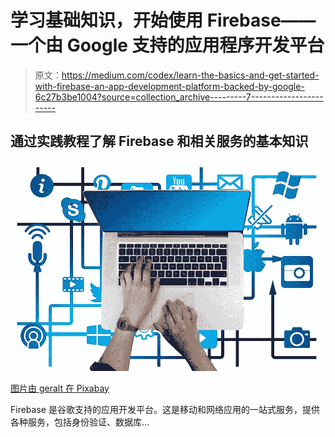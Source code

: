 # 学习基础知识，开始使用 Firebase——一个由 Google 支持的应用程序开发平台

> 原文：<https://medium.com/codex/learn-the-basics-and-get-started-with-firebase-an-app-development-platform-backed-by-google-6c27b3be1004?source=collection_archive---------7----------------------->

## 通过实践教程了解 Firebase 和相关服务的基本知识

![](img/d808de832a689605ec38d718d6bfa1c3.png)

[图片由 geralt 在 Pixabay](https://pixabay.com/photos/laptop-hand-write-internet-network-3420932/)

Firebase 是谷歌支持的应用开发平台。这是移动和网络应用的一站式服务，提供各种服务，包括身份验证、数据库…